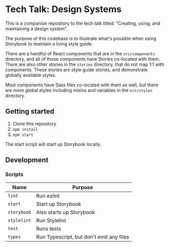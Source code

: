 # Tech Talk: Design Systems

This is a companion repository to the tech talk titled: "Creating, using, and maintaining a design system".

The purpose of this codebase is to illustrate what's possible when using Storybook to maintain a living style guide.

There are a handful of React components that are in the `src/components` directory, and all of those components have Stories co-located with them. There are also other stories in the `stories` directory, that do not map 1:1 with components. These stories are style guide stories, and demonstrate globally available styles.

Most components have Sass files co-located with them as well, but there are more global styles including mixins and variables in the `src/styles` directory.

## Getting started

1. Clone this repository
2. `npm install`
3. `npm start`

The start script will start up Storybook locally.

## Development

### Scripts

| Name | Purpose |
| --- | --- |
| `lint` | Run eslint |
| `start` | Start up Storybook |
| `storybook` | Also starts up Storybook |
| `stylelint` | Run Stylelint |
| `test` | Runs tests |
| `types` | Run Typescript, but don't emit any files |
